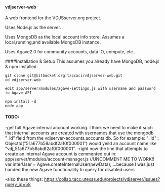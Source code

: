 #### vdjserver-web
A web frontend for the VDJSserver.org project.

Uses Node.js as the server.

Uses MongoDB as the local account info store. Assumes a local,running,and available MongoDB instance.

Uses Agave2.0 for community accounts, data IO, compute, etc...

####Installation & Setup
This assumes you already have MongoDB, node.js & npm installed.

```
git clone git@bitbucket.org:taccaci/vdjserver-web.git
cd vdjserver-web

edit app/server/modules/agave-settings.js with username and password to Agave API

npm install -d
node app
```
#### TODO:
-get full Agave internal account working. I think we need to make it such that internal accounts are created with usernames that use the mongodb "_id" field from the vdjserver-accounts.accounts db. So for example: "_id" : ObjectId("51a677b58abdf2af0f000001") would yeild an account name like "vdj_51a677b58abdf2af0f000001". 
-right now the line that attempts to create an internal Agave account is commented out in:
    app/server/modules/account-manager.js
    //UNCOMMENT ME TO WORK!!                    var interUser = Agave.createInternalUser(newData);
    ...because I was just handed the new Agave functionality to query for disabled users

-also these things: https://collab.tacc.utexas.edu/projects/vdjserver/issues?query_id=58
